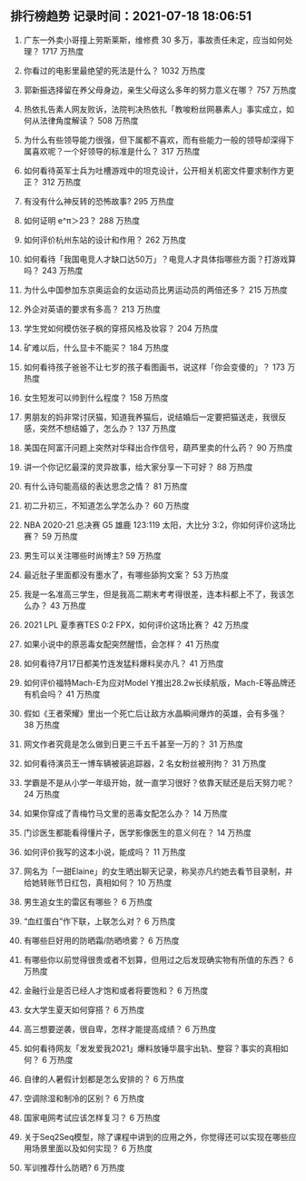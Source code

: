
## 排行榜趋势 记录时间：2021-07-18 18:06:51
  
  1. 广东一外卖小哥撞上劳斯莱斯，维修费 30 多万，事故责任未定，应当如何处理？ 1717 万热度
    
  2. 你看过的电影里最绝望的死法是什么？ 1032 万热度
    
  3. 郭新振选择留在养父母身边，亲生父母这么多年的努力意义在哪？ 757 万热度
    
  4. 热依扎告素人网友败诉，法院判决热依扎「教唆粉丝网暴素人」事实成立，如何从法律角度解读？ 508 万热度
    
  5. 为什么有些领导能力很强，但下属都不喜欢，而有些能力一般的领导却深得下属喜欢呢？一个好领导的标准是什么？ 317 万热度
    
  6. 如何看待英军士兵为吐槽游戏中的坦克设计，公开相关机密文件要求制作方更正？ 312 万热度
    
  7. 有没有什么神反转的恐怖故事? 295 万热度
    
  8. 如何证明 e^π＞23？ 288 万热度
    
  9. 如何评价杭州东站的设计和作用？ 262 万热度
    
  10. 如何看待「我国电竞人才缺口达50万」？电竞人才具体指哪些方面？打游戏算吗？ 243 万热度
    
  11. 为什么中国参加东京奥运会的女运动员比男运动员的两倍还多？ 215 万热度
    
  12. 外企对英语的要求有多高？ 213 万热度
    
  13. 学生党如何模仿张子枫的穿搭风格及妆容？ 204 万热度
    
  14. 矿难以后，什么显卡不能买？ 184 万热度
    
  15. 如何看待孩子爸爸不让七岁的孩子看图画书，说这样「你会变傻的」？ 173 万热度
    
  16. 女生短发可以帅到什么程度？ 158 万热度
    
  17. 男朋友的妈非常讨厌猫，知道我养猫后，说结婚后一定要把猫送走，我很反感，突然不想结婚了，怎么办？ 137 万热度
    
  18. 美国在阿富汗问题上突然对华释出合作信号，葫芦里卖的什么药？ 90 万热度
    
  19. 讲一个你记忆最深的灵异故事，给大家分享一下可好？ 88 万热度
    
  20. 有什么诗句能高级的表达思念之情？ 81 万热度
    
  21. 初二升初三，不知道怎么学怎么办？ 60 万热度
    
  22. NBA 2020-21 总决赛 G5 雄鹿 123:119 太阳，大比分 3:2，你如何评价这场比赛？ 59 万热度
    
  23. 男生可以关注哪些时尚博主? 59 万热度
    
  24. 最近肚子里面都没有墨水了，有哪些舔狗文案？ 53 万热度
    
  25. 我是一名准高三学生，但是我高二期末考考得很差，连本科都上不了，我该怎么办？ 43 万热度
    
  26. 2021 LPL 夏季赛TES 0:2 FPX，如何评价这场比赛？ 42 万热度
    
  27. 如果小说中的原恶毒女配突然醒悟，会怎样？ 41 万热度
    
  28. 如何看待7月17日都美竹连发猛料爆料吴亦凡？ 41 万热度
    
  29. 如何评价福特Mach-E为应对Model Y推出28.2w长续航版，Mach-E等品牌还有机会吗？ 41 万热度
    
  30. 假如《王者荣耀》里出一个死亡后让敌方水晶瞬间爆炸的英雄，会有多强？ 38 万热度
    
  31. 网文作者究竟是怎么做到日更三千五千甚至一万的？ 31 万热度
    
  32. 如何看待演员王一博车辆被装追踪器，2 名女粉丝被刑拘？ 31 万热度
    
  33. 学霸是不是从小学一年级开始，就一直学习很好？依靠天赋还是后天努力呢？ 24 万热度
    
  34. 如果你穿成了青梅竹马文里的恶毒女配怎么办？ 14 万热度
    
  35. 门诊医生都能看得懂片子，医学影像医生的意义何在？ 14 万热度
    
  36. 如何评价我写的这本小说，能成吗？ 11 万热度
    
  37. 网名为「一甜Elaine」的女生晒出聊天记录，称吴亦凡约她去看节目录制，并给她转账节日红包，真相如何？ 10 万热度
    
  38. 男生追女生的雷区有哪些？ 6 万热度
    
  39. “血红蛋白”作下联，上联怎么对？ 6 万热度
    
  40. 有哪些巨好用的防晒霜/防晒喷雾？ 6 万热度
    
  41. 有哪些你以前觉得很贵或者不划算，但用过之后发现确实物有所值的东西？ 6 万热度
    
  42. 金融行业是否已经人才饱和或者将要饱和？ 6 万热度
    
  43. 女大学生夏天如何穿搭？ 6 万热度
    
  44. 高三想要逆袭，很自卑，怎样才能提高成绩？ 6 万热度
    
  45. 如何看待网友「发发爱我2021」爆料放锤华晨宇出轨、整容？事实的真相如何？ 6 万热度
    
  46. 自律的人暑假计划都是怎么安排的？ 6 万热度
    
  47. 空调除湿和制冷的区别？ 6 万热度
    
  48. 国家电网考试应该怎样复习？ 6 万热度
    
  49. 关于Seq2Seq模型，除了课程中讲到的应用之外，你觉得还可以实现在哪些应用场景里面以及如何实现？ 6 万热度
    
  50. 军训推荐什么防晒? 6 万热度
    